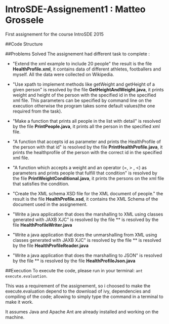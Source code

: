 # IntroSDE-Assignement1 : Matteo Grossele
First assignement for the course IntroSDE 2015

##Code Structure

##Problems Solved
The assignement had different task to complete :
* "Extend the xml example to include 20 people" the result is the file **HealthProfile.xml**, it contains data of different athletes, footballers and myself. All the data were collected on Wikipedia.

* "Use xpath to implement methods like getWeight and getHeight of a given person" is resolved by the file **GetHeightAndWeight.java**, it prints weight and height of the person with the specified id in the specified xml file. This parameters can be specified by command line on the execution otherwise the program takes some default values(the one required from the task).

* "Make a function that prints all people in the list with detail" is resolved by the file **PrintPeople.java**, it prints all the person in the specified xml file. 

* "A function that accepts id as parameter and prints the HealthProfile of the person with that id" is resolved by the file **PrintHealthProfile.java**, it prints the healthprofile of the person with the correct id in the specified xml file.

* "A function which accepts a weight and an operator (=, > , <) as parameters and prints people that fulfill that condition" is resolved by the file **PrintWeightConditional.java**, it prints the persons on the xml file that satisfies the condition.

* "Create the XML schema XSD file for the XML document of people." the result is the file **HealthProfile.xsd**, it contains the XML Schema of the document used in the assignement.

* "Write a java application that does the marshalling to XML using classes generated with JAXB XJC" is resolved by the file ** is resolved by the file **HealthProfileWriter.java**

* "Write a java application that does the unmarshalling from XML using classes generated with JAXB XJC" is resolved by the file ** is resolved by the file **HealthProfileReader.java**

* "Write a java application that does the marshalling  to JSON" is resolved by the file ** is resolved by the file **HealthProfileJson.java**


##Execution
To execute the code, please run in your terminal: 
	```
    	ant execute.evaluation
    ```.

This was a requirement of the assignement, so i choosed to make the execute.evaluation depend to the download of ivy, dependencies and compiling of the code; allowing to simply type the command in a terminal to make it work.

It assumes Java and Apache Ant are already installed and working on the machine.